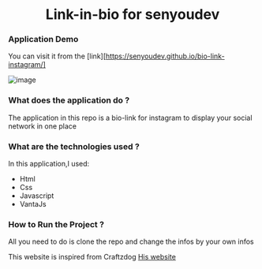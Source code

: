 <h1 style="text-align: center;">
  Link-in-bio for senyoudev
</h1>

### Application Demo
You can visit it from the [link][https://senyoudev.github.io/bio-link-instagram/]

![image](https://user-images.githubusercontent.com/88585304/197878313-f44544c9-ccbd-4fe1-8f80-9e5b77daff3f.png)


### What does the application do ?

The application in this repo is a bio-link for instagram to display your social network in one place

### What are the technologies  used ?

In this application,I used:
* Html
* Css
* Javascript
* VantaJs

### How to  Run the Project ?

All you need to do is clone the repo and change the infos by your own infos


This website is inspired from Craftzdog
[His website](https://www.craftz.dog/)
